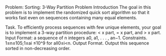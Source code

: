 Problem: Sorting: 3-Way Partition Problem Introduction
The goal in this problem is to implement the randomized quick sort algorithm so that it works fast even on sequences containing many equal elements.

Task. To efficiently process sequences with few unique elements, your goal is to implement a 3-way partition procedure: < x part, = x part, and > x part.
Input Format: a sequence of n integers a0, a1, . . . , an−1.
Constraints. 1≤n≤105;1≤ai ≤10^9 for all0≤i<n.
Output Format. Output this sequence sorted in non-decreasing order.

